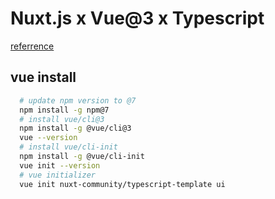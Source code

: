 # Nuxt.js x Vue@3 x Typescript 

[referrence](https://qiita.com/navitime_tech/items/0e32ee5954b8a68e457b)

## vue install 
```bash
  # update npm version to @7
  npm install -g npm@7
  # install vue/cli@3  
  npm install -g @vue/cli@3
  vue --version
  # install vue/cli-init
  npm install -g @vue/cli-init
  vue init --version
  # vue initializer
  vue init nuxt-community/typescript-template ui
```

